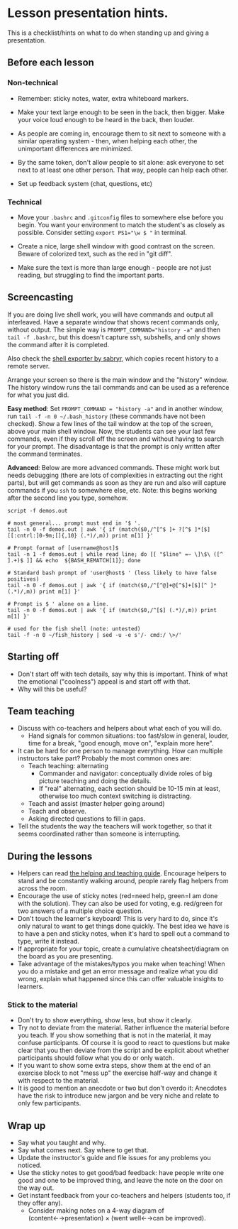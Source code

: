 

# Lesson presentation hints.

This is a checklist/hints on what to do when standing up and giving a
presentation.


## Before each lesson

### Non-technical

- Remember: sticky notes, water, extra whiteboard markers.

- Make your text large enough to be seen in the back, then bigger.
  Make your voice loud enough to be heard in the back, then louder.

- As people are coming in, encourage them to sit next to someone with
  a similar operating system - then, when helping each other, the
  unimportant differences are minimized.

- By the same token, don't allow people to sit alone: ask everyone to
  set next to at least one other person.  That way, people can help
  each other.

- Set up feedback system (chat, questions, etc)


### Technical

- Move your `.bashrc` and `.gitconfig` files to somewhere else before
  you begin.  You want your environment to match the student's as
  closely as possible. Consider setting `export PS1="\w $ "` in terminal.

- Create a nice, large shell window with good contrast on the screen.
  Beware of colorized text, such as the red in "git diff".

- Make sure the text is more than large enough - people are not just
  reading, but struggling to find the important parts.


## Screencasting

If you are doing live shell work, you will have commands and output
all interleaved.  Have a separate window that shows recent commands
only, without output.  The simple way is `PROMPT_COMMAND="history -a"`
and then `tail -f .bashrc`, but this doesn't capture ssh, subshells,
and only shows the command after it is completed.

Also check the [shell exporter by
sabryr](https://github.com/Sabryr/Teaching-aids), which copies recent
history to a remote server.

Arrange your screen so there is the main window and the "history"
window.  The history window runs the tail commands and can be used
as a reference for what you just did.

**Easy method**: Set `PROMPT_COMMAND = "history -a"` and in another window, run `tail
-f -n 0 ~/.bash_history`  (these commands have not been checked).  Show a
few lines of the tail window at the top of the screen, above your main
shell window.  Now, the students can see your last few commands, even
if they scroll off the screen and without having to search for your
prompt.  The disadvantage is that the prompt is only written after the
command terminates.

**Advanced**: Below are more advanced commands.  These might work but needs
debugging (there are lots of complexities in extracting out the right
parts), but will get commands as soon as they are run and also will
capture commands if you `ssh` to somewhere else, etc.  Note: this
begins working after the second line you type, somehow.

```
script -f demos.out

# most general... prompt must end in '$ '.
tail -n 0 -f demos.out | awk '{ if (match($0,/^[^$ ]+ ?[^$ ]*[$][[:cntrl:]0-9m;[]{,10} (.*)/,m)) print m[1] }'

# Prompt format of [username@host]$
tail -n 1 -f demos.out | while read line; do [[ "$line" =~ \]\$\ ([^ ].+)$ ]] && echo  ${BASH_REMATCH[1]}; done

# Standard bash prompt of 'user@host$ ' (less likely to have false positives)
tail -n 0 -f demos.out | awk '{ if (match($0,/^[^@]+@[^$]+[$][^ ]* (.*)/,m)) print m[1] }'

# Prompt is $ ' alone on a line.
tail -n 0 -f demos.out | awk '{ if (match($0,/^[$] (.*)/,m)) print m[1] }'

# used for the fish shell (note: untested)
tail -f -n 0 ~/fish_history | sed -u -e s'/- cmd:/ \>/'
```


## Starting off

- Don't start off with tech details, say why this is important.  Think
  of what the emotional ("coolness") appeal is and start off with
  that.
- Why will this be useful?


## Team teaching

- Discuss with co-teachers and helpers about what each of you will do.
  - Hand signals for common situations: too fast/slow in general,
    louder, time for a break, "good enough, move on", "explain more
    here".
- It can be hard for one person to manage everything.  How can
  multiple instructors take part?  Probably the most common ones are:
  - Teach teaching: alternating
    - Commander and navigator: conceptually divide roles of big
      picture teaching and doing the details.
	- If "real" alternating, each section should be 10-15 min at
      least, otherwise too much context switching is distracting.
  - Teach and assist (master helper going around)
  - Teach and observe.
  - Asking directed questions to fill in gaps.
- Tell the students the way the teachers will work together, so that
  it seems coordinated rather than someone is interrupting.


## During the lessons

- Helpers can read [the helping and teaching guide](helping-and-teaching.md).
  Encourage helpers to stand and be
  constantly walking around, people rarely flag helpers from across
  the room.
- Encourage the use of sticky notes (red=need help, green=I am done with the 
  solution). They can also be used for voting, e.g. red/green for two 
  answers of a multiple choice question.
- Don't touch the learner's keyboard!  This is very hard to do, since
  it's only natural to want to get things done quickly.  The best idea
  we have is to have a pen and sticky notes, when it's hard to spell
  out a command to type, write it instead.
- If appropriate for your topic, create a cumulative
  cheatsheet/diagram on the board as you are presenting.
- Take advantage of the mistakes/typos you make when teaching! 
  When you do a mistake and get an error message and realize what you did wrong,
  explain what happened since this can offer valuable insights to learners.


### Stick to the material

- Don't try to show everything, show less, but show it clearly.
- Try not to deviate from the material. Rather influence the material before you teach.
  If you show something that is not in the material, it may confuse participants. Of course
  it is good to react to questions but make clear that you then deviate from the script
  and be explicit about whether participants should follow what you do or only watch.
- If you want to show some extra steps, show them at the end of an exercise block to not
  "mess up" the exercise half-way and change it with respect to the material.
- It is good to mention an anecdote or two but don't overdo it: Anecdotes have the risk
  to introduce new jargon and be very niche and relate to only few participants.


## Wrap up

- Say what you taught and why.
- Say what comes next.  Say where to get that.
- Update the instructor's guide and file issues for any problems you
  noticed.
- Use the sticky notes to get good/bad feedback: have people write one
  good and one to be improved thing, and leave the note on the door on
  the way out.
- Get instant feedback from your co-teachers and helpers (students
  too, if they offer any).
  - Consider making notes on a 4-way diagram of
    (content←→presentation) × (went well←→can be improved).
